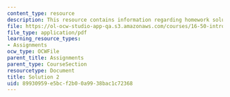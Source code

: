 ```yaml
---
content_type: resource
description: This resource contains information regarding homework solution 2.
file: https://ol-ocw-studio-app-qa.s3.amazonaws.com/courses/16-50-introduction-to-propulsion-systems-spring-2012/89930959e5bcf2b00a9938bac1c72368_MIT16_50S12_sol2.pdf
file_type: application/pdf
learning_resource_types:
- Assignments
ocw_type: OCWFile
parent_title: Assignments
parent_type: CourseSection
resourcetype: Document
title: Solution 2
uid: 89930959-e5bc-f2b0-0a99-38bac1c72368
---
```

